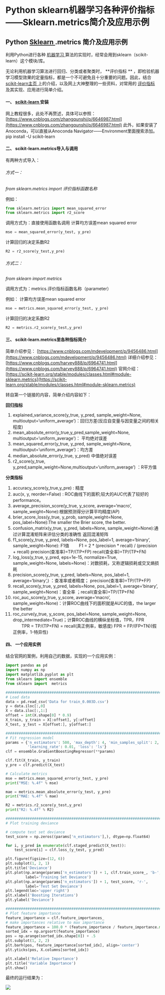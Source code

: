 # Python sklearn机器学习各种评价指标——Sklearn.metrics简介及应用示例

## Python [Sklearn ](https://so.csdn.net/so/search?q=Sklearn&spm=1001.2101.3001.7020).metrics 简介及应用示例

利用Python进行各种 [机器学习 ](https://so.csdn.net/so/search?q=%E6%9C%BA%E5%99%A8%E5%AD%A6%E4%B9%A0&spm=1001.2101.3001.7020)算法的实现时，经常会用到sklearn（scikit-learn）这个模块/库。

无论利用机器学习算法进行回归、分类或者聚类时，  **评价指标 ** ，即检验机器学习模型效果的定量指标，都是一个不可避免且十分重要的问题。因此，结合 [scikit-learn主页 ](https://scikit-learn.org/stable/)上的介绍，以及网上大神整理的一些资料，对常用的 [评价指标 ](https://so.csdn.net/so/search?q=%E8%AF%84%E4%BB%B7%E6%8C%87%E6%A0%87&spm=1001.2101.3001.7020)及其实现、应用进行简单介绍。

#### 一、 [scikit-learn ](https://so.csdn.net/so/search?q=scikit-learn&spm=1001.2101.3001.7020)安装

网上教程很多，此处不再赘述，具体可以参照：
[https://www.cnblogs.com/zhangqunshi/p/6646987.html](https://www.cnblogs.com/zhangqunshi/p/6646987.html)
此外，如果安装了Anoconda，可以直接从Anoconda Navigator——Environment里面搜索添加。
pip install -U scikit-learn

#### 二、 scikit-learn.metrics导入与调用

有两种方式导入：

###### 方式一：

*from sklearn.metrics import 评价指标函数名称*

例如：

```Python
from sklearn.metrics import mean_squared_error
from sklearn.metrics import r2_score
```

调用方式为：直接使用函数名调用
计算均方误差mean squared error

```Python
mse = mean_squared_error(y_test, y_pre)
```

计算回归的决定系数R2

```Python
R2 = r2_score(y_test,y_pre)
```

###### 方式二：

*from sklearn import metrics*

调用方式为：metrics.评价指标函数名称（parameter）

例如：
计算均方误差mean squared error

```Python
mse = metrics.mean_squared_error(y_test, y_pre)
```

计算回归的决定系数R2

```Python
R2 = metrics.r2_score(y_test,y_pre)
```

#### 三、 scikit-learn.metrics里各种指标简介

简单介绍参见：
[https://www.cnblogs.com/mdevelopment/p/9456486.html](https://www.cnblogs.com/mdevelopment/p/9456486.html)
详细介绍参见：
[https://www.cnblogs.com/harvey888/p/6964741.html](https://www.cnblogs.com/harvey888/p/6964741.html)
官网介绍：
[https://scikit-learn.org/stable/modules/classes.html#module-sklearn.metrics](https://scikit-learn.org/stable/modules/classes.html#module-sklearn.metrics)

转自第一个链接的内容，简单介绍内容如下：

**回归指标**

1. explained_variance_score(y_true, y_pred, sample_weight=None, multioutput=‘uniform_average’)：回归方差(反应自变量与因变量之间的相关程度)
2. mean_absolute_error(y_true,y_pred,sample_weight=None,
   multioutput=‘uniform_average’)：
   平均绝对误差
3. mean_squared_error(y_true, y_pred, sample_weight=None, multioutput=‘uniform_average’)：均方差
4. median_absolute_error(y_true, y_pred) 中值绝对误差
5. r2_score(y_true, y_pred,sample_weight=None,multioutput=‘uniform_average’) ：R平方值

**分类指标**

1. accuracy_score(y_true,y_pre) : 精度
2. auc(x, y, reorder=False) : ROC曲线下的面积;较大的AUC代表了较好的performance。
3. average_precision_score(y_true, y_score, average=‘macro’, sample_weight=None):根据预测得分计算平均精度(AP)
4. brier_score_loss(y_true, y_prob, sample_weight=None, pos_label=None):The smaller the Brier score, the better.
5. confusion_matrix(y_true, y_pred, labels=None, sample_weight=None):通过计算混淆矩阵来评估分类的准确性 返回混淆矩阵
6. f1_score(y_true, y_pred, labels=None, pos_label=1, average=‘binary’, sample_weight=None): F1值
   　　F1 = 2 * (precision * recall) / (precision + recall) precision(查准率)=TP/(TP+FP) recall(查全率)=TP/(TP+FN)
7. log_loss(y_true, y_pred, eps=1e-15, normalize=True, sample_weight=None, labels=None)：对数损耗，又称逻辑损耗或交叉熵损耗
8. precision_score(y_true, y_pred, labels=None, pos_label=1, average=‘binary’,) ：查准率或者精度； precision(查准率)=TP/(TP+FP)
9. recall_score(y_true, y_pred, labels=None, pos_label=1, average=‘binary’, sample_weight=None)：查全率 ；recall(查全率)=TP/(TP+FN)
10. roc_auc_score(y_true, y_score, average=‘macro’, sample_weight=None)：计算ROC曲线下的面积就是AUC的值，the larger the better
11. roc_curve(y_true, y_score, pos_label=None, sample_weight=None, drop_intermediate=True)；计算ROC曲线的横纵坐标值，TPR，FPR
    　　TPR = TP/(TP+FN) = recall(真正例率，敏感度) FPR = FP/(FP+TN)(假正例率，1-特异性)

#### 四、 一个应用实例

结合官网的案例，利用自己的数据，实现的一个应用实例：

```Python
import pandas as pd
import numpy as np
import matplotlib.pyplot as plt
from sklearn import ensemble
from sklearn import  metrics

##############################################################################
# Load data
data = pd.read_csv('Data for train_0.003D.csv')
y = data.iloc[:,0]
X = data.iloc[:,1:]
offset = int(X.shape[0] * 0.9)
X_train, y_train = X[:offset], y[:offset]
X_test, y_test = X[offset:], y[offset:]

##############################################################################
# Fit regression model
params = {'n_estimators': 500, 'max_depth': 4, 'min_samples_split': 2,
          'learning_rate': 0.01, 'loss': 'ls'}
clf = ensemble.GradientBoostingRegressor(**params)

clf.fit(X_train, y_train)
y_pre = clf.predict(X_test)

# Calculate metrics
mse = metrics.mean_squared_error(y_test, y_pre)
print("MSE: %.4f" % mse)

mae = metrics.mean_absolute_error(y_test, y_pre)
print("MAE: %.4f" % mae)

R2 = metrics.r2_score(y_test,y_pre)
print("R2: %.4f" % R2)

##############################################################################
# Plot training deviance

# compute test set deviance
test_score = np.zeros((params['n_estimators'],), dtype=np.float64)

for i, y_pred in enumerate(clf.staged_predict(X_test)):
    test_score[i] = clf.loss_(y_test, y_pred)

plt.figure(figsize=(12, 6))
plt.subplot(1, 2, 1)
plt.title('Deviance')
plt.plot(np.arange(params['n_estimators']) + 1, clf.train_score_, 'b-',
         label='Training Set Deviance')
plt.plot(np.arange(params['n_estimators']) + 1, test_score, 'r-',
         label='Test Set Deviance')
plt.legend(loc='upper right')
plt.xlabel('Boosting Iterations')
plt.ylabel('Deviance')

##############################################################################
# Plot feature importance
feature_importance = clf.feature_importances_
# make importances relative to max importance
feature_importance = 100.0 * (feature_importance / feature_importance.max())
sorted_idx = np.argsort(feature_importance)
pos = np.arange(sorted_idx.shape[0]) + .5
plt.subplot(1, 2, 2)
plt.barh(pos, feature_importance[sorted_idx], align='center')
plt.yticks(pos, X.columns[sorted_idx])

plt.xlabel('Relative Importance')
plt.title('Variable Importance')
plt.show()

```

最终的运行结果为：

![](https://fjjwhjwd3p.feishu.cn/space/api/box/stream/download/asynccode/?code=MzkzODAzM2Q0ZWRlMjBjNzFiNjQ5YjA2ZjJiNzI2NGVfMHZOQkN6ZkZXWkNDdVZUd2k3NUU0NWFnMmJRSHZzdUhfVG9rZW46Ym94Y25ZMjBVQTFMZm5XU2ZzUzg1aktOVFVGXzE2NjY2MjY5NTE6MTY2NjYzMDU1MV9WNA)
